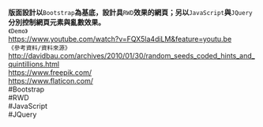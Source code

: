 **版面設計以**`Bootstrap`**為基底，設計具**`RWD`**效果的網頁；另以**`JavaScript`**與**`JQuery`**分別控制網頁元素與亂數效果。**
<br>
`《Demo》` 
<br>
https://www.youtube.com/watch?v=FQX5la4diLM&feature=youtu.be
<br>
`《參考資料/資料來源》`
<br>
http://davidbau.com/archives/2010/01/30/random_seeds_coded_hints_and_quintillions.html<br>https://www.freepik.com/<br>https://www.flaticon.com/
<br>
#Bootstrap<br>#RWD<br>#JavaScript<br>#JQuery
